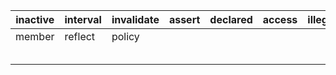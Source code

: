 | inactive | interval | invalidate | assert | declared | access | illegal |
| -------- | -------- | ---------- | ------ | -------- | ------ | ------- |
| member   | reflect  | policy     |        |          |        |         |
|          |          |            |        |          |        |         |
|          |          |            |        |          |        |         |
|          |          |            |        |          |        |         |
|          |          |            |        |          |        |         |
|          |          |            |        |          |        |         |

